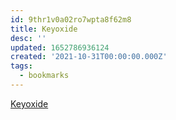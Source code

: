 ```yaml
---
id: 9thr1v0a02ro7wpta8f62m8
title: Keyoxide
desc: ''
updated: 1652786936124
created: '2021-10-31T00:00:00.000Z'
tags:
  - bookmarks
---
```


[Keyoxide](https://keyoxide.org/getting-started)
